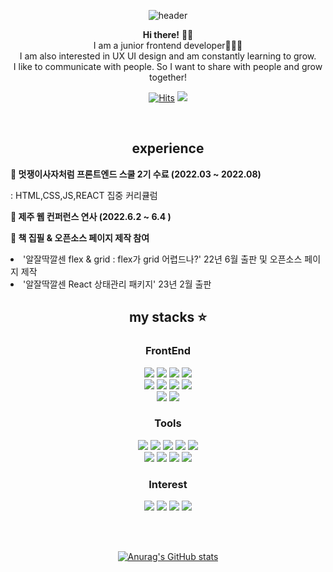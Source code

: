 <div align="center">
  
![header](https://capsule-render.vercel.app/api?type=waving&color=gradient&height=250&section=header&text=HEEJIN&fontSize=80&animation=fadeIn&fontAlign=70&fontAlignY=40)

  __Hi there!__ 👋🏻
  <br>I am a junior frontend developer👩🏻‍💻
  <br>I am also interested in UX UI design and am constantly learning to grow.
  <br>I like to communicate with people. So I want to share with people and grow together!
  
<!-- I'm some interested in design🎨 and I want to develop webpages that are helpful to users.<br> -->

[![Hits](https://hits.seeyoufarm.com/api/count/incr/badge.svg?url=https%3A%2F%2Fgithub.com%2Fheejin-k&count_bg=%23181717&title_bg=%23181717&icon=github.svg&icon_color=%23E7E7E7&title=Hits&edge_flat=false)](https://hits.seeyoufarm.com)
  <a href="https://velog.io/@heejin-k"><img src="https://img.shields.io/badge/Velog-20C997?style=flat-square&logo=Velog&logoColor=white"/></a> 
 <!-- <a href="https://twitter.com/Heejin_dev"><img src="https://img.shields.io/badge/Twitter-1DA1F2?style=flat-square&logo=Twitter&logoColor=white"/></a> 
  <a href="https://instagram.com/de1ightrue"><img src="https://img.shields.io/badge/Instagram-E4405F?style=flat-square&logo=instagram&logoColor=white"/></a> --> 

<br>


  <h2> experience </h2>
 <div align='left'>
  <b>🦁 멋쟁이사자처럼 프론트엔드 스쿨 2기 수료 (2022.03 ~ 2022.08)</b> 
  <p> : HTML,CSS,JS,REACT 집중 커리큘럼 </p>
   <p><b> 🍊 제주 웹 컨퍼런스 연사 (2022.6.2 ~ 6.4 ) </b></p>
   <ur>
     <p><b> 📝 책 집필 & 오픈소스 페이지 제작 참여 </b> </p>
     <li>'알잘딱깔센 flex & grid : flex가 grid 어렵드나?' 22년 6월 출판 및 오픈소스 페이지 제작</li>
     <li>'알잘딱깔센 React 상태관리 패키지' 23년 2월 출판 </li>
 </div>
  
  
## my stacks ⭐
   
     
### FrontEnd
  <img src="https://img.shields.io/badge/HTML-E34F26?style=flat-square&logo=HTML5&logoColor=white"/></a> 
  <img src="https://img.shields.io/badge/CSS-1572B6?style=flat-square&logo=CSS3&logoColor=white"/></a>
  <img src="https://img.shields.io/badge/JavaScript-F7DF1E?style=flat-square&logo=JavaScript&logoColor=black"/></a>
  <img src="https://img.shields.io/badge/React-61DAFB?style=flat-square&logo=React&logoColor=black"/></a>
  <br>
  <img src="https://img.shields.io/badge/Sass-CC6699?style=flat-square&logo=Sass&logoColor=white"/></a>
  <img src="https://img.shields.io/badge/Tailwind CSS-06B6D4?style=flat-square&logo=Tailwind CSS&logoColor=white"/></a>
  <img src="https://img.shields.io/badge/Bootstrap-7952B3?style=flat-square&logo=Bootstrap&logoColor=white"/></a>
  <img src="https://img.shields.io/badge/jQuery-0769AD?style=flat-square&logo=jQuery&logoColor=white"/></a>
  <br>
  <img src="https://img.shields.io/badge/Svelte-FF3E00?style=flat-square&logo=Svelte&logoColor=white"/></a>
  <img src="https://img.shields.io/badge/Redux-764ABC?style=flat-square&logo=Redux&logoColor=white"/></a>
          
### Tools
   <img src="https://img.shields.io/badge/Git-F05032?style=flat-square&logo=Git&logoColor=white"/></a>
   <img src="https://img.shields.io/badge/GitHub-222222?style=flat-square&logo=GitHub&logoColor=white"/></a>
   <img src="https://img.shields.io/badge/GitLab-E24329?style=flat-square&logo=GitLab&logoColor=white"/></a>
   <img src="https://img.shields.io/badge/Notion-222222?style=flat-square&logo=Notion&logoColor=white"/></a>
   <img src="https://img.shields.io/badge/Figma-F24E1E?style=flat-square&logo=Figma&logoColor=white"/></a>
   <br>
   <img src="https://img.shields.io/badge/Discord-5865F2?style=flat-square&logo=Discord&logoColor=white"/></a>
   <img src="https://img.shields.io/badge/Trello-0052CC?style=flat-square&logo=Trello&logoColor=white"/></a>
   <img src="https://img.shields.io/badge/Mattermost-0058CC?style=flat-square&logo=Mattermost&logoColor=white"/></a>
   <img src="https://img.shields.io/badge/Flow-6449fc?style=flat-square&logo=Flow&logoColor=white"/></a>

  
### Interest
  <img src="https://img.shields.io/badge/Python-3776AB?style=flat-square&logo=Python&logoColor=white"/></a>
  <img src="https://img.shields.io/badge/TypeScript-3178C6?style=flat-square&logo=TypeScript&logoColor=white"/></a>
  <img src="https://img.shields.io/badge/Three.js-000000?style=flat-square&logo=Three.js&logoColor=white"/></a>
   <img src="https://img.shields.io/badge/Svelte-FF3E00?style=flat-square&logo=Svelte&logoColor=white"/></a>
  
<br>
<br>

[![Anurag's GitHub stats](https://github-readme-stats.vercel.app/api?username=heejin-k&count_private=true&layout=compact&theme=radical)](https://github.com/anuraghazra/github-readme-stats)


<!-- ## Most used language

[![Top Langs](https://github-readme-stats.vercel.app/api/top-langs/?username=heejin-k&langs_count=6&count_private=true&layout=compact&theme=radical)](https://github.com/heejin-k/heejin-k) -->
                                                                                                     
                                                                                                     
</div>
